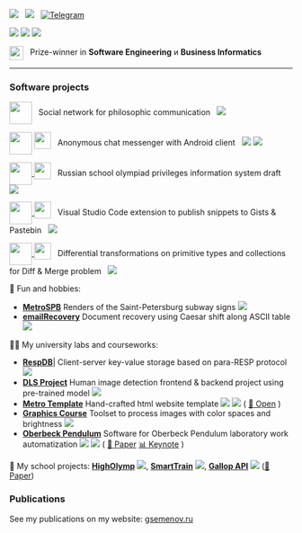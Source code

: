 ![](https://img.shields.io/badge/Georgii%20Semenov-364968?&style=for-the-badge&color=364968) &nbsp;
[![](https://img.shields.io/badge/gsemenov.ru-fddf97?&style=for-the-badge&labelColor=364968)](https://www.gsemenov.ru)
&nbsp;
[![Telegram](https://img.shields.io/badge/Telegram-2CA5E0?style=for-the-badge&logo=telegram&logoColor=white)](https://t.me/GVSemenov)

![](https://img.shields.io/badge/-ITMO%20University-informational)
![](https://img.shields.io/badge/-Institute%20of%20System%20Programming%20RAS-informational)
![](https://img.shields.io/badge/-Samsung%20IT%20School%20@%20Anichkov%20Lyceum-informational)

<img align="center" height= "25" src="https://img.shields.io/badge/%D0%AF%20%E2%80%94%20%D0%9F%D1%80%D0%BE%D1%84%D0%B5%D1%81%D1%81%D0%B8%D0%BE%D0%BD%D0%B0%D0%BB-634ea2?style=for-the-badge&logoColor=white"> &nbsp; Prize-winner in **Software Engineering** и **Business Informatics**

<hr>

### Software projects

<a href="https://github.com/gvsem/fonar"><img align="center" height="40" src="https://img.shields.io/badge/fonar-364968?&style=for-the-badge"></a> &nbsp; Social network for philosophic communication &nbsp; ![](https://img.shields.io/badge/-typescript-yellowgreen)

<img align="center" height="40" src="https://img.shields.io/badge/fonar%20messenger-364968?&style=for-the-badge">&nbsp;<a href="https://github.com/gvsem/fonar-server"><img align="top" height="30" src="https://img.shields.io/badge/android%20client-fddf97?&style=for-the-badge"></a> 
&nbsp; Anonymous chat messenger with Android client &nbsp; ![](https://img.shields.io/badge/-java-orange) ![](https://img.shields.io/badge/-android-green)

<a href="https://github.com/gvsem/OlympiadAPI"><img align="center" height="40" src="https://img.shields.io/badge/olympiad%20api-364968?&style=for-the-badge"></a><a href="https://mrgeorgeous.github.io/OlympiadAPI/data/site/">&nbsp;<img align="top" height="30" src="https://img.shields.io/badge/demo-fddf97?&style=for-the-badge"></a> &nbsp; Russian school olympiad privileges information system draft &nbsp; ![](https://img.shields.io/badge/-python-blue)

<a href="https://github.com/gvsem/gistify"><img align="center" height="40" src="https://img.shields.io/badge/gistify-154a99?&style=for-the-badge"></a><a href="https://marketplace.visualstudio.com/items?itemName=GistifyAB.gistify">&nbsp;<img align="top" height="30" src="https://img.shields.io/badge/Download-0078d7.svg?style=for-the-badge&logo=visual-studio-code&logoColor=white"></a> &nbsp; Visual Studio Code extension to publish snippets to Gists & Pastebin &nbsp; ![](https://img.shields.io/badge/-typescript-yellowgreen)

<a href="https://github.com/gvsem/Deltas"><img align="center" height="40" src="https://img.shields.io/badge/deltas-90EE90?&style=for-the-badge"></a><a href="https://drive.google.com/file/d/1sBp_dfrh9gAiBL4tyk1blLVHW2QA2H-q/view?usp=sharing">&nbsp;<img align="top" height="30" src="https://img.shields.io/badge/Paper-dddddd.svg?style=for-the-badge"></a> &nbsp; Differential transformations on primitive types and collections for Diff & Merge problem &nbsp; ![](https://img.shields.io/badge/-cpp-brightgreen)


🤡 Fun and hobbies:
  * [**MetroSPB**](https://github.com/gvsem/MetroSPB) Renders of the Saint-Petersburg subway signs ![](https://img.shields.io/badge/-python-blue)
  * [**emailRecovery**](https://github.com/gvsem/emailRecovery) Document recovery using Caesar shift along ASCII table ![](https://img.shields.io/badge/-python-blue)

👨‍🎓 My university labs and courseworks:
  * [**RespDB**](https://github.com/gvsem/RespDB)| Client-server key-value storage based on para-RESP protocol ![](https://img.shields.io/badge/-java-orange)
  * [**DLS Project**](https://github.com/gvsem/DLSProject) Human image detection frontend & backend project using pre-trained model ![](https://img.shields.io/badge/-python-blue)
  * [**Metro Template**](https://github.com/gvsem/WebProgramming) Hand-crafted html website template ![](https://img.shields.io/badge/-html-lightgrey) ![](https://img.shields.io/badge/-jekyll-yellowgreen) ( [:eyes: Open](https://gvsem.github.io/WebProgramming/) )
  * [**Graphics Course**](https://github.com/gvsem/ComputerGeometryAndGraphics) Toolset to process images with color spaces and brightness ![](https://img.shields.io/badge/-cpp-brightgreen)
  * [**Oberbeck Pendulum**](https://github.com/gvsem/OberbeckPendulum) Software for Oberbeck Pendulum laboratory work automatization ![](https://img.shields.io/badge/-c-brightgreen) ![](https://img.shields.io/badge/-python-blue) ( [:page_with_curl: Paper](https://github.com/gvsem/OberbeckPendulum/blob/master/Article.pdf) [:bar_chart: Keynote](https://github.com/gvsem/OberbeckPendulum/blob/master/Presentation.pdf) )
  
🏫 My school projects: [**HighOlymp**](https://github.com/gvsem/higholymp) ![](https://img.shields.io/badge/-php-blueviolet), [**SmartTrain**](https://github.com/gvsem/SmartTrain) ![](https://img.shields.io/badge/-php-blueviolet), [**Gallop API**](https://github.com/gvsem/Gallop) ![](https://img.shields.io/badge/-php-blueviolet) ([:page_with_curl: Paper](https://drive.google.com/file/d/1g6an_21HzA2iVZaYmE34pPz_C8SNvBL0/view?usp=sharing))

### Publications

See my publications on my website: [gsemenov.ru](https://www.gsemenov.ru/publications)
